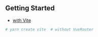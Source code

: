 ## Getting Started

* [with Vite](https://ko.vitejs.dev/guide/#scaffolding-your-first-vite-project)

```bash
# yarn create vite  # without VueRouter
```
